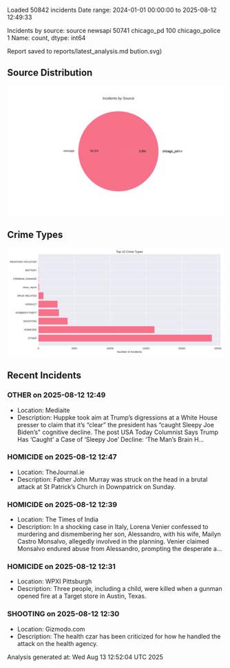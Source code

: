 
Loaded 50842 incidents
Date range: 2024-01-01 00:00:00 to 2025-08-12 12:49:33

Incidents by source:
source
newsapi           50741
chicago_pd          100
chicago_police        1
Name: count, dtype: int64

Report saved to reports/latest_analysis.md
bution.svg)

## Source Distribution
![Source Distribution](images/source_distribution.svg)

## Crime Types
![Crime Types](images/crime_types.svg)

## Recent Incidents

### OTHER on 2025-08-12 12:49
- Location: Mediaite
- Description: Huppke took aim at Trump’s digressions at a White House presser to claim that it’s “clear” the president has “caught Sleepy Joe Biden’s" cognitive decline.
The post USA Today Columnist Says Trump Has ‘Caught’ a Case of ‘Sleepy Joe’ Decline: ‘The Man’s Brain H…


### HOMICIDE on 2025-08-12 12:47
- Location: TheJournal.ie
- Description: Father John Murray was struck on the head in a brutal attack at St Patrick’s Church in Downpatrick on Sunday.


### HOMICIDE on 2025-08-12 12:39
- Location: The Times of India
- Description: In a shocking case in Italy, Lorena Venier confessed to murdering and dismembering her son, Alessandro, with his wife, Mailyn Castro Monsalvo, allegedly involved in the planning. Venier claimed Monsalvo endured abuse from Alessandro, prompting the desperate a…


### HOMICIDE on 2025-08-12 12:31
- Location: WPXI Pittsburgh
- Description: Three people, including a child, were killed when a gunman opened fire at a Target store in Austin, Texas.


### SHOOTING on 2025-08-12 12:30
- Location: Gizmodo.com
- Description: The health czar has been criticized for how he handled the attack on the health agency.

Analysis generated at: Wed Aug 13 12:52:04 UTC 2025
